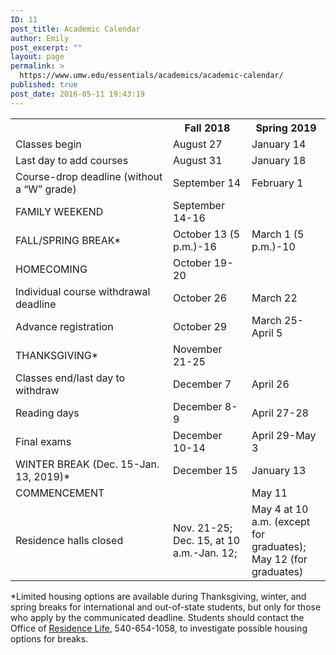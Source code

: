 ```yaml
---
ID: 11
post_title: Academic Calendar
author: Emily
post_excerpt: ""
layout: page
permalink: >
  https://www.umw.edu/essentials/academics/academic-calendar/
published: true
post_date: 2016-05-11 19:43:19
---
```

<table>
<tbody>
<tr>
<th width="50%"></th>
<th width="25%">Fall 2018</th>
<th width="25%">Spring 2019</th>
</tr>
<tr>
<td>Classes begin</td>
<td>August 27</td>
<td>January 14</td>
</tr>
<tr>
<td>Last day to add courses</td>
<td>August 31</td>
<td>January 18</td>
</tr>
<tr>
<td>Course-drop deadline (without a “W” grade)</td>
<td>September 14</td>
<td>February 1</td>
</tr>
<tr>
<td>FAMILY WEEKEND</td>
<td>September 14-16</td>
<td></td>
</tr>
<tr>
<td>FALL/SPRING BREAK*</td>
<td>October 13 (5 p.m.)-16</td>
<td>March 1 (5 p.m.)-10</td>
</tr>
<tr>
<td>HOMECOMING</td>
<td>October 19-20</td>
<td></td>
</tr>
<tr>
<td>Individual course withdrawal deadline</td>
<td>October 26</td>
<td>March 22</td>
</tr>
<tr>
<td>Advance registration</td>
<td>October 29</td>
<td>March 25-April 5</td>
</tr>
<tr>
<td>THANKSGIVING*</td>
<td>November 21-25</td>
<td></td>
</tr>
<tr>
<td>Classes end/last day to withdraw</td>
<td>December 7</td>
<td>April 26</td>
</tr>
<tr>
<td>Reading days</td>
<td>December 8-9</td>
<td>April 27-28</td>
</tr>
<tr>
<td>Final exams</td>
<td>December 10-14</td>
<td>April 29-May 3</td>
</tr>
<tr>
<td>WINTER BREAK (Dec. 15-Jan. 13, 2019)*</td>
<td>December 15</td>
<td>January 13</td>
</tr>
<tr>
<td>COMMENCEMENT</td>
<td></td>
<td>May 11</td>
</tr>
<tr>
<td>Residence halls closed</td>
<td>Nov. 21-25; Dec. 15, at 10 a.m.-Jan. 12;</td>
<td>May 4 at 10 a.m. (except for graduates);
May 12 (for graduates)</td>
</tr>
</tbody>
</table>
*Limited housing options are available during Thanksgiving, winter, and spring breaks for international and out-of-state students, but only for those who apply by the communicated deadline. Students should contact the Office of <a href="http://www.umw.edu/residencelife/">Residence Life</a>, 540-654-1058, to investigate possible housing options for breaks.